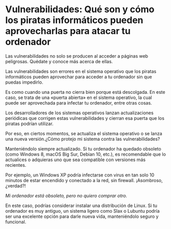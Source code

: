# Vulnerabilidades: Qué son y cómo los piratas informáticos pueden aprovecharlas para atacar tu ordenador

Las vulnerabilidades no solo se producen al acceder a páginas web peligrosas. Quédate y conoce más acerca de ellas.  

Las vulnerabilidades son errores en el sistema operativo que los piratas informáticos pueden aprovechar para acceder a tu ordenador sin que puedas impedirlo.  

Es como cuando una puerta no cierra bien porque está descolgada. En este caso, se trata de una «puerta abierta» en el sistema operativo, la cual puede ser aprovechada para infectar tu ordenador, entre otras cosas.  

Los desarrolladores de los sistemas operativos lanzan actualizaciones periódicas que corrigen estas vulnerabilidades y cierran esa puerta que los piratas podrían utilizar. 

Por eso, en ciertos momentos, se actualiza el sistema operativo o se lanza una nueva versión.¿Cómo protejo mi sistema contra las vulnerabilidades?  

Manteniéndolo siempre actualizado. Si tu ordenador ha quedado obsoleto (como Windows 8, macOS Big Sur, Debian 10, etc.), es recomendable que lo actualices o adquieras uno que sea compatible con versiones más recientes.  

Por ejemplo, un Windows XP podría infectarse con virus en tan solo 10 minutos de estar encendido y conectado a la red, sin firewall. ¡Asombroso, ¿verdad?!    

*Mi ordenador está obsoleto, pero no quiero comprar otro.*   

En este caso, podrías considerar instalar una distribución de Linux. Si tu ordenador es muy antiguo, un sistema ligero como Slax o Lubuntu podría ser una excelente opción para darle nueva vida, manteniéndolo seguro y funcional.
